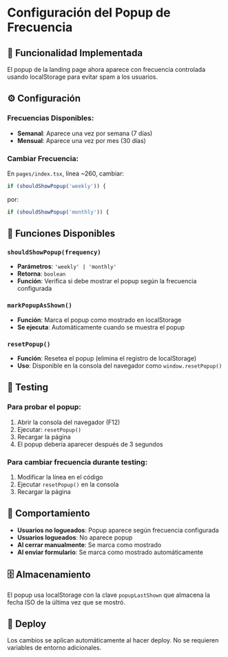# Configuración del Popup de Frecuencia

## 🎯 Funcionalidad Implementada

El popup de la landing page ahora aparece con frecuencia controlada usando localStorage para evitar spam a los usuarios.

## ⚙️ Configuración

### Frecuencias Disponibles:
- **Semanal**: Aparece una vez por semana (7 días)
- **Mensual**: Aparece una vez por mes (30 días)

### Cambiar Frecuencia:
En `pages/index.tsx`, línea ~260, cambiar:
```typescript
if (shouldShowPopup('weekly')) {
```
por:
```typescript
if (shouldShowPopup('monthly')) {
```

## 🔧 Funciones Disponibles

### `shouldShowPopup(frequency)`
- **Parámetros**: `'weekly' | 'monthly'`
- **Retorna**: `boolean`
- **Función**: Verifica si debe mostrar el popup según la frecuencia configurada

### `markPopupAsShown()`
- **Función**: Marca el popup como mostrado en localStorage
- **Se ejecuta**: Automáticamente cuando se muestra el popup

### `resetPopup()`
- **Función**: Resetea el popup (elimina el registro de localStorage)
- **Uso**: Disponible en la consola del navegador como `window.resetPopup()`

## 🧪 Testing

### Para probar el popup:
1. Abrir la consola del navegador (F12)
2. Ejecutar: `resetPopup()`
3. Recargar la página
4. El popup debería aparecer después de 3 segundos

### Para cambiar frecuencia durante testing:
1. Modificar la línea en el código
2. Ejecutar `resetPopup()` en la consola
3. Recargar la página

## 📱 Comportamiento

- **Usuarios no logueados**: Popup aparece según frecuencia configurada
- **Usuarios logueados**: No aparece popup
- **Al cerrar manualmente**: Se marca como mostrado
- **Al enviar formulario**: Se marca como mostrado automáticamente

## 🗄️ Almacenamiento

El popup usa localStorage con la clave `popupLastShown` que almacena la fecha ISO de la última vez que se mostró.

## 🚀 Deploy

Los cambios se aplican automáticamente al hacer deploy. No se requieren variables de entorno adicionales. 